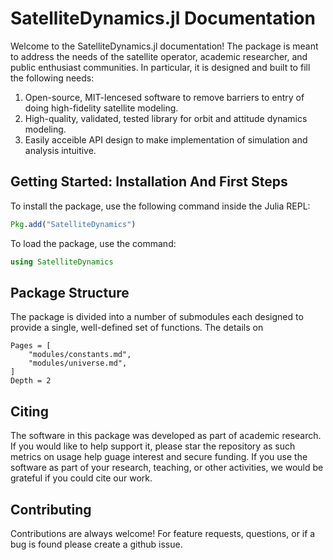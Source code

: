 # SatelliteDynamics.jl Documentation

Welcome to the SatelliteDynamics.jl documentation! The package is meant to address
the needs of the satellite operator, academic researcher, and public enthusiast 
communities. In particular, it is designed and built to fill the following needs:

1. Open-source, MIT-lencesed software to remove barriers to entry of doing high-fidelity satellite modeling.
2. High-quality, validated, tested library for orbit and attitude dynamics modeling.
3. Easily acceible API design to make implementation of simulation and analysis intuitive.

## Getting Started: Installation And First Steps

To install the package, use the following command inside the Julia REPL:
```julia
Pkg.add("SatelliteDynamics")
```

To load the package, use the command:

```julia
using SatelliteDynamics
```

## Package Structure

The package is divided into a number of submodules each designed to provide a single, well-defined
set of functions. The details on 

```@contents
Pages = [
    "modules/constants.md",
    "modules/universe.md",
]
Depth = 2
```

<!-- ## Examples

The best way to learn how to use any software is to 

```@contents
Pages = [
    "tutorials/universe_example.md",
    "tutorials/time_example.md",
    "tutorials/epoch_example.md",
]
Depth = 2
``` -->

## Citing

The software in this package was developed as part of academic research.
If you would like to help support it, please star the repository as such metrics on
usage help guage interest and secure funding. If you use the software as part of
your research, teaching, or other activities, we would be grateful if you could
cite our work.

## Contributing

Contributions are always welcome! For feature requests, questions, or if a bug is found please create a github issue.